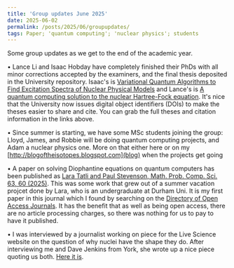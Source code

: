 ```yaml
---
title: 'Group updates June 2025'
date: 2025-06-02
permalink: /posts/2025/06/groupupdates/
tags: Paper; 'quantum computing'; 'nuclear physics'; students
---
```


Some group updates as we get to the end of the academic year.

• Lance Li and Isaac Hobday have completely finished their PhDs with all minor corrections accepted by the examiners, and the final thesis deposited in the 
University repository.  Isaac's is [Variational Quantum Algorithms to Find Excitation Spectra of Nuclear Physical Models](https://doi.org/10.15126/thesis.901646)
and Lance's is [A quantum computing solution to the nuclear Hartree-Fock equation](https://doi.org/10.15126/thesis.901636).  It's nice that the University now issues 
digital object identifiers (DOIs) to make the theses easier to share and cite.  You can grab the full theses and citation information in the links above.  

• Since summer is starting, we have some MSc students joining the group: Lloyd, James, and Robbie will be doing quantum computing projects, and Adam a nuclear physics one.  More on that either here
or on my [http://blogoftheisotopes.blogspot.com](blog) when the projects get going

• A paper on solving Diophantine equations on quantum computers has been published as [Lara Tatli and Paul Stevenson, Math. Prob. Comp. Sci. 63, 60 (2025)](http://doi.org/10.51408/1963-0132).
This was some work that grew out of a summer vacation projcet done by Lara, who is an undergraduate at Durham Uni.  It is my first paper in this journal which I
found by searching on the [Directory of Open Access Journals](http://doaj.org).  It has the benefit that as well as being open access, there are no article processing
charges, so there was nothing for us to pay to have it published.  

• I was interviewed by a journalist working on piece for the Live Science website on the question of why nuclei have the shape they do.  After interviewing me and
Dave Jenkins from York, she wrote up a nice piece quoting us both. [Here it is](https://www.livescience.com/physics-mathematics/why-isnt-an-atoms-nucleus-round).
